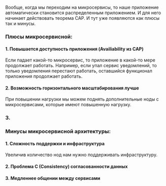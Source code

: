 Вообще, когда мы переходим на микросервисы, то наше приложение автоматически становится распределенным приложением. И для него начинает действовать теорема CAP. И тут уже появляются как плюсы так и минусы.
### Плюсы микросервисной:
#### 1. Повышается доступность приложения (Availiability из CAP)
Если падает какой-то микросервис, то приложение в какой-то мере продолжает работать. Например, если упал сервис уведомлений, то только уведомления перестают работать, оставшийся функционал приложения продолжает работать.
#### 2. Возможность горизонтального масштабирования лучше
При повышении нагрузки мы можем поднять дополнительные ноды с микросервисами, которые имеют повышенную нагрузку.
### 3. 
### Минусы микросервисной архитектуры:
#### 1. Сложность поддержки и инфраструктура
Увеличив количество нод нам нужно поддерживать инфраструктуру.
#### 2. Проблема C (Consistency) согласованности данных
#### 3. Медленнее общении между сервисами
